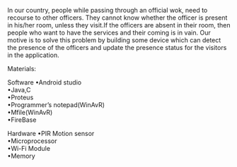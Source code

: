 In our country, people while passing through an official wok, need to recourse to other officers. They cannot know whether the officer is present in his/her room, unless they visit.If the officers are absent in their room, then people who want to have the services and their coming is in vain. Our motive is to solve this problem by building some device which can detect the presence of the officers and update the presence status for the visitors in the application.

Materials:

Software
        •Android studio                                                                                        
        •Java,C                                                                                                       
        •Proteus                                                                                                    
        •Programmer’s notepad(WinAvR)                                                       
        •Mfile(WinAvR)                                                                                       
        •FireBase                                                                                                                                                                                                
	
Hardware
        •PIR Motion sensor                                                                             
        •Microprocessor                                                                                  
        •Wi-Fi Module                                                                                     
        •Memory                                                                                              
